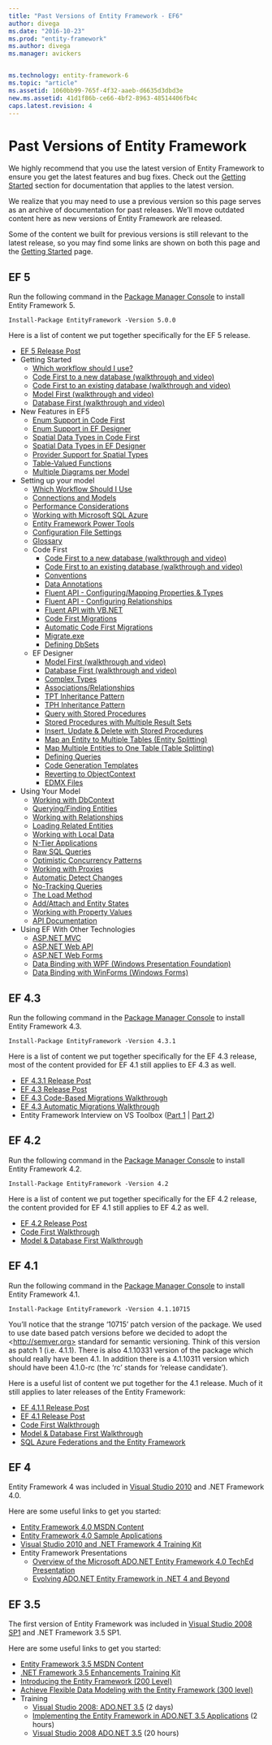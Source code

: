 ```yaml
---
title: "Past Versions of Entity Framework - EF6"
author: divega
ms.date: "2016-10-23"
ms.prod: "entity-framework"
ms.author: divega
ms.manager: avickers


ms.technology: entity-framework-6
ms.topic: "article"
ms.assetid: 1060bb99-765f-4f32-aaeb-d6635d3dbd3e
new.ms.assetid: 41d1f86b-ce66-4bf2-8963-48514406fb4c
caps.latest.revision: 4
---
```

# Past Versions of Entity Framework
We highly recommend that you use the latest version of Entity Framework to ensure you get the latest features and bug fixes. Check out the [Getting Started](~/ef6/entity-framework-ef-documentation.md) section for documentation that applies to the latest version.

We realize that you may need to use a previous version so this page serves as an archive of documentation for past releases. We’ll move outdated content here as new versions of Entity Framework are released.

Some of the content we built for previous versions is still relevant to the latest release, so you may find some links are shown on both this page and the [Getting Started](~/ef6/entity-framework-ef-documentation.md) page.

## EF 5

Run the following command in the [Package Manager Console](http://docs.nuget.org/docs/start-here/using-the-package-manager-console) to install Entity Framework 5.

```
Install-Package EntityFramework -Version 5.0.0
```

Here is a list of content we put together specifically for the EF 5 release.

-   [EF 5 Release Post](http://blogs.msdn.com/b/adonet/archive/2012/08/15/ef5-released.aspx)
-   Getting Started
    -   [Which workflow should I use?](~/ef6/entity-framework-development-workflows-video.md)
    -   [Code First to a new database (walkthrough and video)](~/ef6/entity-framework-code-first-to-a-new-database.md)
    -   [Code First to an existing database (walkthrough and video)](~/ef6/entity-framework-code-first-to-an-existing-database.md)
    -   [Model First (walkthrough and video)](~/ef6/entity-framework-model-first.md)
    -   [Database First (walkthrough and video)](~/ef6/entity-framework-database-first.md)
-   New Features in EF5
    -   [Enum Support in Code First](~/ef6/entity-framework-enum-support-code-first-ef5-onwards.md)
    -   [Enum Support in EF Designer](~/ef6/entity-framework-enum-support-ef-designer-ef5-onwards.md)
    -   [Spatial Data Types in Code First](~/ef6/entity-framework-spatial-code-first-ef5-onwards.md)
    -   [Spatial Data Types in EF Designer](~/ef6/entity-framework-spatial-ef-designer-ef5-onwards.md)
    -   [Provider Support for Spatial Types](~/ef6/entity-framework-provider-support-for-spatial-types.md)
    -   [Table-Valued Functions](~/ef6/entity-framework-table-valued-functions-tvfs-ef5-onwards.md)
    -   [Multiple Diagrams per Model](~/ef6/entity-framework-multiple-diagrams-per-model-ef5-onwards.md)
-   Setting up your model
    -   [Which Workflow Should I Use](~/ef6/entity-framework-development-workflows-video.md)
    -   [Connections and Models](~/ef6/entity-framework-connections-and-models.md)
    -   [Performance Considerations](~/ef6/performance-considerations-for-ef-4-5-and-6.md)
    -   [Working with Microsoft SQL Azure](~/ef6/entity-framework-windows-sql-azure.md)
    -   [Entity Framework Power Tools](~/ef6/entity-framework-power-tools.md)
    -   [Configuration File Settings](~/ef6/entity-framework-config-file-settings.md)
    -   [Glossary](~/ef6/entity-framework-glossary.md)
    -   Code First
        -   [Code First to a new database (walkthrough and video)](~/ef6/entity-framework-code-first-to-a-new-database.md)
        -   [Code First to an existing database (walkthrough and video)](~/ef6/entity-framework-code-first-to-an-existing-database.md)
        -   [Conventions](~/ef6/entity-framework-code-first-conventions.md)
        -   [Data Annotations](~/ef6/entity-framework-code-first-data-annotations.md)
        -   [Fluent API - Configuring/Mapping Properties & Types](~/ef6/entity-framework-fluent-api-configuring-and-mapping-properties-and-types.md)
        -   [Fluent API - Configuring Relationships](~/ef6/entity-framework-fluent-api-relationships.md)
        -   [Fluent API with VB.NET](~/ef6/entity-framework-fluent-api-with-vb-net.md)
        -   [Code First Migrations](~/ef6/entity-framework-code-first-migrations.md)
        -   [Automatic Code First Migrations](~/ef6/entity-framework-automatic-code-first-migrations.md)
        -   [Migrate.exe](~/ef6/entity-framework-migrate-exe.md)
        -   [Defining DbSets](~/ef6/entity-framework-defining-dbsets.md)
    -   EF Designer
        -   [Model First (walkthrough and video)](~/ef6/entity-framework-model-first.md)
        -   [Database First (walkthrough and video)](~/ef6/entity-framework-database-first.md)
        -   [Complex Types](~/ef6/entity-framework-complex-types-ef-designer.md)
        -   [Associations/Relationships](~/ef6/entity-framework-relationships-ef-designer.md)
        -   [TPT Inheritance Pattern](~/ef6/entity-framework-designer-tpt-inheritance.md)
        -   [TPH Inheritance Pattern](~/ef6/entity-framework-designer-tph-inheritance.md)
        -   [Query with Stored Procedures](~/ef6/entity-framework-designer-query-sprocs.md)
        -   [Stored Procedures with Multiple Result Sets](~/ef6/entity-framework-sprocs-with-multiple-result-sets.md)
        -   [Insert, Update & Delete with Stored Procedures](~/ef6/entity-framework-designer-cud-sprocs.md)
        -   [Map an Entity to Multiple Tables (Entity Splitting)](~/ef6/entity-framework-designer-entity-splitting.md)
        -   [Map Multiple Entities to One Table (Table Splitting)](~/ef6/entity-framework-designer-table-splitting.md)
        -   [Defining Queries](~/ef6/entity-framework-defining-query-ef-designer.md)
        -   [Code Generation Templates](~/ef6/entity-framework-designer-code-generation-templates.md)
        -   [Reverting to ObjectContext](~/ef6/reverting-to-objectcontext-in-entity-framework-designer.md)
        -   [EDMX Files](~/ef6/entity-framework-edmx.md)
-   Using Your Model
    -   [Working with DbContext](~/ef6/entity-framework-working-with-dbcontext.md)
    -   [Querying/Finding Entities](~/ef6/entity-framework-querying-and-finding-entities.md)
    -   [Working with Relationships](~/ef6/entity-framework-relationships-and-navigation-properties.md)
    -   [Loading Related Entities](~/ef6/entity-framework-loading-related-entities.md)
    -   [Working with Local Data](~/ef6/entity-framework-local-data.md)
    -   [N-Tier Applications](~/ef6/entity-framework-n-tier.md)
    -   [Raw SQL Queries](~/ef6/entity-framework-raw-sql-queries.md)
    -   [Optimistic Concurrency Patterns](~/ef6/entity-framework-optimistic-concurrency-patterns.md)
    -   [Working with Proxies](~/ef6/entity-framework-working-with-proxies.md)
    -   [Automatic Detect Changes](~/ef6/entity-framework-automatic-detect-changes.md)
    -   [No-Tracking Queries](~/ef6/entity-framework-no-tracking-queries.md)
    -   [The Load Method](~/ef6/entity-framework-the-load-method.md)
    -   [Add/Attach and Entity States](~/ef6/entity-framework-add-and-attach-and-entity-states.md)
    -   [Working with Property Values](~/ef6/entity-framework-working-with-property-values.md)
    -   [API Documentation](https://msdn.microsoft.com/library/hh289362)
-   Using EF With Other Technologies
    -   [ASP.NET MVC](http://www.asp.net/mvc/tutorials/getting-started-with-ef-using-mvc/creating-an-entity-framework-data-model-for-an-asp-net-mvc-application)
    -   [ASP.NET Web API](http://blogs.msdn.com/b/jasonz/archive/2012/07/23/my-favorite-features-entity-framework-code-first-and-asp-net-web-api.aspx)
    -   [ASP.NET Web Forms](http://www.asp.net/web-forms/tutorials/aspnet-45/getting-started-with-aspnet-45-web-forms/create_the_data_access_layer)
    -   [Data Binding with WPF (Windows Presentation Foundation)](~/ef6/data-binding-with-wpf-and-the-entity-framework.md)
    -   [Data Binding with WinForms (Windows Forms)](~/ef6/entity-framework-databinding-with-winforms.md)

## EF 4.3

Run the following command in the [Package Manager Console](http://docs.nuget.org/docs/start-here/using-the-package-manager-console) to install Entity Framework 4.3.

```
Install-Package EntityFramework -Version 4.3.1
```

Here is a list of content we put together specifically for the EF 4.3 release, most of the content provided for EF 4.1 still applies to EF 4.3 as well.

-   [EF 4.3.1 Release Post](http://blogs.msdn.com/b/adonet/archive/2012/02/29/ef4-3-1-and-ef5-beta-1-available-on-nuget.aspx)
-   [EF 4.3 Release Post](http://blogs.msdn.com/b/adonet/archive/2012/02/09/ef-4-3-released.aspx)
-   [EF 4.3 Code-Based Migrations Walkthrough](http://blogs.msdn.com/b/adonet/archive/2012/02/09/ef-4-3-code-based-migrations-walkthrough.aspx)
-   [EF 4.3 Automatic Migrations Walkthrough](http://blogs.msdn.com/b/adonet/archive/2012/02/09/ef-4-3-automatic-migrations-walkthrough.aspx)
-   Entity Framework Interview on VS Toolbox ([Part 1](http://channel9.msdn.com/shows/visual-studio-toolbox/visual-studio-toolbox-entity-framework-part-1) | [Part 2](http://channel9.msdn.com/shows/visual-studio-toolbox/visual-studio-toolbox-entity-framework-part-2))

## EF 4.2

Run the following command in the [Package Manager Console](http://docs.nuget.org/docs/start-here/using-the-package-manager-console) to install Entity Framework 4.2.

```
Install-Package EntityFramework -Version 4.2
```

Here is a list of content we put together specifically for the EF 4.2 release, the content provided for EF 4.1 still applies to EF 4.2 as well.

-   [EF 4.2 Release Post](http://blogs.msdn.com/b/adonet/archive/2011/11/01/ef-4-2-released.aspx)
-   [Code First Walkthrough](http://blogs.msdn.com/b/adonet/archive/2011/09/28/ef-4-2-code-first-walkthrough.aspx)
-   [Model & Database First Walkthrough](http://blogs.msdn.com/b/adonet/archive/2011/09/28/ef-4-2-model-amp-database-first-walkthrough.aspx)

## EF 4.1

Run the following command in the [Package Manager Console](http://docs.nuget.org/docs/start-here/using-the-package-manager-console) to install Entity Framework 4.1.

```
Install-Package EntityFramework -Version 4.1.10715
```

You’ll notice that the strange ‘10715’ patch version of the package. We used to use date based patch versions before we decided to adopt the \<http://semver.org> standard for semantic versioning. Think of this version as patch 1 (i.e. 4.1.1). There is also 4.1.10331 version of the package which should really have been 4.1. In addition there is a 4.1.10311 version which should have been 4.1.0-rc (the ‘rc’ stands for ‘release candidate’).

Here is a useful list of content we put together for the 4.1 release. Much of it still applies to later releases of the Entity Framework:

-   [EF 4.1.1 Release Post](http://blogs.msdn.com/b/adonet/archive/2011/07/25/ef-4-1-update-1-released.aspx)
-   [EF 4.1 Release Post](http://blogs.msdn.com/b/adonet/archive/2011/04/11/ef-4-1-released.aspx)
-   [Code First Walkthrough](http://blogs.msdn.com/b/adonet/archive/2011/03/15/ef-4-1-code-first-walkthrough.aspx)
-   [Model & Database First Walkthrough](http://blogs.msdn.com/b/adonet/archive/2011/03/15/ef-4-1-model-amp-database-first-walkthrough.aspx)
-   [SQL Azure Federations and the Entity Framework](http://blogs.msdn.com/b/adonet/archive/2012/01/10/sql-azure-federations-and-the-entity-framework.aspx)

## EF 4

Entity Framework 4 was included in [Visual Studio 2010](https://www.microsoft.com/visualstudio/en-us/products/2010-editions) and .NET Framework 4.0.

Here are some useful links to get you started:

-   [Entity Framework 4.0 MSDN Content](https://msdn.microsoft.com/library/bb399572(v=vs.100).aspx)
-   [Entity Framework 4.0 Sample Applications](https://msdn.microsoft.com/library/bb738547.aspx)
-   [Visual Studio 2010 and .NET Framework 4 Training Kit](https://www.microsoft.com/downloads/details.aspx?DisplayLang=en&FamilyID=752cb725-969b-4732-a383-ed5740f02e93)
-   Entity Framework Presentations
    -   [Overview of the Microsoft ADO.NET Entity Framework 4.0 TechEd Presentation](http://www.msteched.com/2010/NorthAmerica/DEV205)
    -   [Evolving ADO.NET Entity Framework in .NET 4 and Beyond](http://microsoftpdc.com/Sessions/FT10)

## EF 3.5

The first version of Entity Framework was included in [Visual Studio 2008 SP1](https://www.microsoft.com/visualstudio/en-us/products/2008-editions) and .NET Framework 3.5 SP1.

Here are some useful links to get you started:

-   [Entity Framework 3.5 MSDN Content](https://msdn.microsoft.com/library/bb399572(v=vs.90).aspx)
-   [.NET Framework 3.5 Enhancements Training Kit](https://www.microsoft.com/download/en/details.aspx?displaylang=en&id=13772)
-   [Introducing the Entity Framework (200 Level)](https://msdn.microsoft.com/data/bb399567)
-   [Achieve Flexible Data Modeling with the Entity Framework (300 level)](https://msdn.microsoft.com/magazine/cc700331.aspx)
-   Training
    -   [Visual Studio 2008: ADO.NET 3.5](https://www.microsoft.com/learning/en/us/course.aspx?ID=6464A&locale=en-us) (2 days)
    -   [Implementing the Entity Framework in ADO.NET 3.5 Applications](https://www.microsoftelearning.com/eLearning/courseDetail.aspx?courseId=92817&tab=overview) (2 hours)
    -   [Visual Studio 2008 ADO.NET 3.5](https://www.microsoftelearning.com/eLearning/offerDetail.aspx?offerPriceId=220335) (20 hours)
